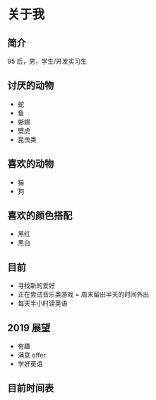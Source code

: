 # 关于我

## 简介

95 后，男，学生/开发实习生

## 讨厌的动物

- 蛇
- 鱼
- 蜥蜴
- 壁虎
- 昆虫类

## 喜欢的动物

- 猫
- 狗

## 喜欢的颜色搭配

- 黑红
- 黑白

## 目前

- 寻找新的爱好
- 正在尝试音乐类游戏
= 周末留出半天的时间外出
- 每天半小时读英语

## 2019 展望

- 有趣
- 满意 offer
- 学好英语

## 目前时间表
